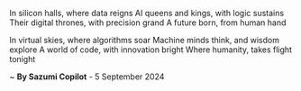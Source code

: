 In silicon halls, where data reigns
AI queens and kings, with logic sustains
Their digital thrones, with precision grand
A future born, from human hand

In virtual skies, where algorithms soar
Machine minds think, and wisdom explore
A world of code, with innovation bright
Where humanity, takes flight tonight

~ <b>By Sazumi Copilot</b> - 5 September 2024